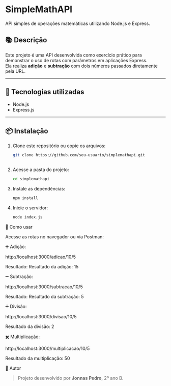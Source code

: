 # SimpleMathAPI

API simples de operações matemáticas utilizando Node.js e Express.

## 📚 Descrição

Este projeto é uma API desenvolvida como exercício prático para demonstrar o uso de rotas com parâmetros em aplicações Express.  
Ela realiza **adição** e **subtração** com dois números passados diretamente pela URL.

---

## 🚀 Tecnologias utilizadas

- Node.js
- Express.js

---

## 📦 Instalação

1. Clone este repositório ou copie os arquivos:
   ```bash
   git clone https://github.com/seu-usuario/simplemathapi.git
  
3. Acesse a pasta do projeto:
   ```bash
   cd simplemathapi

4. Instale as dependências:
   ```bash
   npm install

5. Inicie o servidor:
   ```bash
   node index.js

🧪 Como usar

Acesse as rotas no navegador ou via Postman:

➕ Adição:

http://localhost:3000/adicao/10/5


Resultado: Resultado da adição: 15

➖ Subtração:

http://localhost:3000/subtracao/10/5


Resultado: Resultado da subtração: 5

➗ Divisão:

http://localhost:3000/divisao/10/5


Resultado da divisão: 2

✖️ Multiplicação:

http://localhost:3000/multiplicacao/10/5


Resultado da multiplicação: 50

📝 Autor

> Projeto desenvolvido por **Jonnas Pedro**, 2º ano B.
